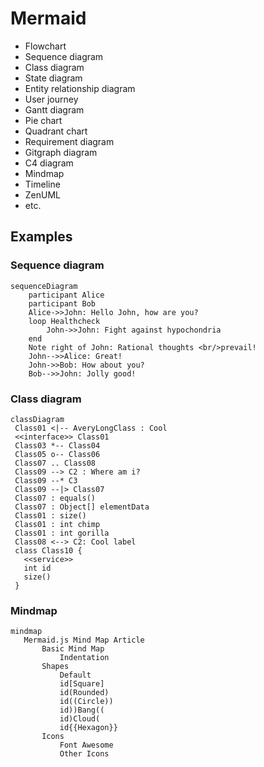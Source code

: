 # Mermaid
- Flowchart
- Sequence diagram
- Class diagram
- State diagram
- Entity relationship diagram
- User journey
- Gantt diagram
- Pie chart
- Quadrant chart
- Requirement diagram
- Gitgraph diagram
- C4 diagram
- Mindmap
- Timeline
- ZenUML
- etc.

## Examples

### Sequence diagram

```mermaid
sequenceDiagram
    participant Alice
    participant Bob
    Alice->>John: Hello John, how are you?
    loop Healthcheck
        John->>John: Fight against hypochondria
    end
    Note right of John: Rational thoughts <br/>prevail!
    John-->>Alice: Great!
    John->>Bob: How about you?
    Bob-->>John: Jolly good!
 ```
 
 ### Class diagram
 
 ```mermaid
classDiagram
  Class01 <|-- AveryLongClass : Cool
  <<interface>> Class01
  Class03 *-- Class04
  Class05 o-- Class06
  Class07 .. Class08
  Class09 --> C2 : Where am i?
  Class09 --* C3
  Class09 --|> Class07
  Class07 : equals()
  Class07 : Object[] elementData
  Class01 : size()
  Class01 : int chimp
  Class01 : int gorilla
  Class08 <--> C2: Cool label
  class Class10 {
    <<service>>
    int id
    size()
  }
 ```
 
 ### Mindmap
 
 ```mermaid
 mindmap
    Mermaid.js Mind Map Article
        Basic Mind Map
            Indentation
        Shapes
            Default
            id[Square]
            id(Rounded)
            id((Circle))
            id))Bang((
            id)Cloud(
            id{{Hexagon}}
        Icons
            Font Awesome
            Other Icons
```
